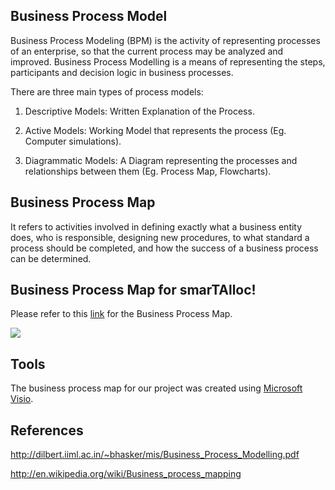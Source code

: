 ## Business Process Model ##

Business Process Modeling (BPM) is the activity of representing processes of an enterprise, so that the current process may be analyzed and improved. Business Process Modelling is a means of representing the steps, participants and decision logic in business processes.

There are three main types of process models:

1. Descriptive Models: Written Explanation of the Process.

2. Active Models: Working Model that represents the process (Eg. Computer simulations).

3. Diagrammatic Models: A Diagram representing the processes and relationships between them (Eg. Process Map, Flowcharts).


## Business Process Map ##

It refers to activities involved in defining exactly what a business entity does, who is responsible, designing new procedures, to what standard a process should be completed, and how the success of a business process can be determined.


## Business Process Map for smarTAlloc! ##

Please refer to this [link](http://cse300-group3.googlecode.com/files/Advanced%20Business%20Process%20Model.jpg) for the Business Process Map.

[![](http://cse300-group3.googlecode.com/files/Advanced%20Business%20Process%20Model.jpg)](http://code.google.com/)

## Tools ##

The business process map for our project was created using [Microsoft Visio](http://visio.microsoft.com/en-us/pages/default.aspx).

## References ##

http://dilbert.iiml.ac.in/~bhasker/mis/Business_Process_Modelling.pdf

http://en.wikipedia.org/wiki/Business_process_mapping